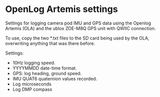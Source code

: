 # OpenLog Artemis settings

Settings for logging camera pod IMU and GPS data using the Openlog Artemis (OLA) and the ublox ZOE-M8Q GPS unit with QWIIC connection.

To use, copy the two *.txt files to the SD card being used by the OLA, overwriting anything that was there before.

Settings:

* 10Hz logging speed.
* YYYYMMDD date-time format.
* GPS: log heading, ground speed.
* IMU QUAT6 quaternion values recorded.
* Log microseconds
* Log DMP compass


